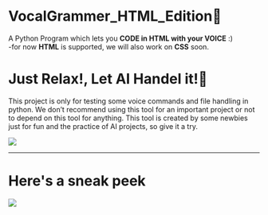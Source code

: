 # VocalGrammer_HTML_Edition🤩
A Python Program which lets you <b>CODE in HTML with your VOICE</b> :)<br>
-for now <b>HTML</b> is supported, we will also work on <b>CSS</b> soon.

<h1>Just Relax!, Let AI Handel it!🍹</h1>
<p>This project is only for testing some voice commands and file handling in python. We don’t recommend using this tool for an important project or not to depend on this tool for anything. This tool is created by some newbies just for fun and the practice of AI projects, so give it a try.</p>
<img src="https://cdn.dribbble.com/users/68398/screenshots/5907827/yoga.gif">
<hr>
<h1>Here's a sneak peek</h1>
<img src="http://quantumbyteofficial.tech/QuantumDrive/GitDrive/vocalgrammer-peek-github.jpeg">
